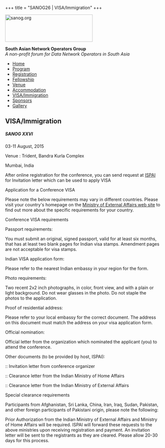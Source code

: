 +++
title = "SANOG26 | VISA/Immigration"
+++

[<img src="../images/logo.jpg" width="283" height="88" alt="sanog.org" />](../index.html)

**South Asian Network Operators Group**  
*A non-profit forum for Data Network Operators in South Asia*

-   [Home](index.html)
-   [Program](program.html)
-   [Registration](reg.html)
-   [Fellowship](fellowship.html)
-   [Venue](venue.html)
-   [Accommodation](accomo.html)
-   [VISA/Immigration](visa.html)
-   [Sponsors](downloads.html)
-   [Gallery](https://www.sanog.org/sanog26/contact.html)

VISA/Immigration
----------------

##### SANOG XXVI

03-11 August, 2015

Venue : Trident, Bandra Kurla Complex

Mumbai, India

  
  
  
  
  
  
  
  
  
  
  
  
  
  
  
  
  
  
  
  
  
  
  
  
  
  
  
  

After online registration for the conference, you can send request at
[ISPAI](mailto:registration2015@ispai.in) for Invitation letter which
can be used to apply VISA

  

Application for a Conference VISA

Please note the below requirements may vary in different countries.
Please visit your country's homepage on the [Ministry of External
Affairs web site](http://www.mea.gov.in) to find out more about the
specific requirements for your country.

  

Conference VISA requirements

  

Passport requirements:

You must submit an original, signed passport, valid for at least six
months, that has at least two blank pages for Indian visa stamps.
Amendment pages are not acceptable for visa stamps.

  

Indian VISA application form:

Please refer to the nearest Indian embassy in your region for the form.

  

Photo requirements:

Two recent 2x2 inch photographs, in color, front view, and with a plain
or light background. Do not wear glasses in the photo. Do not staple the
photos to the application.

  

Proof of residential address:

Please refer to your local embassy for the correct document. The address
on this document must match the address on your visa application form.

  

Official nomination:

Official letter from the organization which nominated the applicant
(you) to attend the conference.

  

Other documents (to be provided by host, ISPAI):

:: Invitation letter from conference organizer

:: Clearance letter from the Indian Ministry of Home Affairs

:: Clearance letter from the Indian Ministry of External Affairs

  

Special clearance requirements

Participants from Afghanistan, Sri Lanka, China, Iran, Iraq, Sudan,
Pakistan, and other foreign participants of Pakistani origin, please
note the following:

Prior Authorization from the Indian Ministry of External Affairs and
Ministry of Home Affairs will be required. ISPAI will forward these
requests to the above ministries upon receiving registration and
payment. An invitation letter will be sent to the registrants as they
are cleared. Please allow 20-30 days for this process.

 
